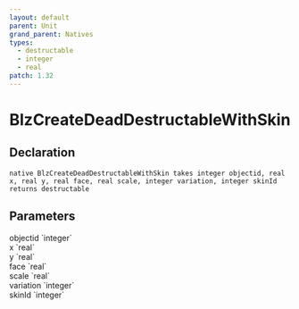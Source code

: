 ```yaml
---
layout: default
parent: Unit
grand_parent: Natives
types:
  - destructable
  - integer
  - real
patch: 1.32
---
```


# BlzCreateDeadDestructableWithSkin

## Declaration

```
native BlzCreateDeadDestructableWithSkin takes integer objectid, real x, real y, real face, real scale, integer variation, integer skinId returns destructable
```

## Parameters
<dl>
  <dt>objectid `integer`</dt>
  <dd></dd>

  <dt>x `real`</dt>
  <dd></dd>

  <dt>y `real`</dt>
  <dd></dd>

  <dt>face `real`</dt>
  <dd></dd>

  <dt>scale `real`</dt>
  <dd></dd>

  <dt>variation `integer`</dt>
  <dd></dd>

  <dt>skinId `integer`</dt>
  <dd></dd>
</dl>